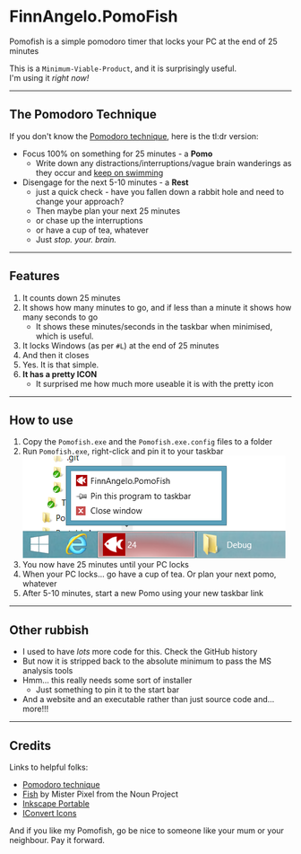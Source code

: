 FinnAngelo.PomoFish
===================

Pomofish is a simple pomodoro timer that locks your PC at the end of 25 minutes

This is a `Minimum-Viable-Product`, and it is surprisingly useful.  
I'm using it _right now!_

----------------------
The Pomodoro Technique
----------------------

If you don't know the [Pomodoro technique](http://pomodorotechnique.com/), here is the tl:dr version:

* Focus 100% on something for 25 minutes - a **Pomo**
    * Write down any distractions/interruptions/vague brain wanderings as they occur and [keep on swimming](https://www.youtube.com/watch?v=0Hkn-LSh7es)
* Disengage for the next 5-10 minutes - a **Rest**
    * just a quick check - have you fallen down a rabbit hole and need to change your approach?
    * Then maybe plan your next 25 minutes
    * or chase up the interruptions
    * or have a cup of tea, whatever
    * Just _stop. your. brain._

--------
Features
--------

01. It counts down 25 minutes
02. It shows how many minutes to go, and if less than a minute it shows how many seconds to go
    * It shows these minutes/seconds in the taskbar when minimised, which is useful.
03. It locks Windows (as per `#L`) at the end of 25 minutes
04. And then it closes
05. Yes. It is that simple.
06. **It has a pretty ICON**
    * It surprised me how much more useable it is with the pretty icon

----------
How to use
----------

01. Copy the `Pomofish.exe` and the `Pomofish.exe.config` files to a folder
02. Run `Pomofish.exe`, right-click and pin it to your taskbar
    ![Pin to toolbar on right-click](Resources/Toolbar.png)
03. You now have 25 minutes until your PC locks
04. When your PC locks... go have a cup of tea. Or plan your next pomo, whatever
05. After 5-10 minutes, start a new Pomo using your new taskbar link

-------------
Other rubbish
-------------

* I used to have _lots_ more code for this. Check the GitHub history
* But now it is stripped back to the absolute minimum to pass the MS analysis tools
* Hmm... this really needs some sort of installer
    * Just something to pin it to the start bar
* And a website and an executable rather than just source code and... more!!!

-------
Credits
-------

Links to helpful folks:

* [Pomodoro technique](http://pomodorotechnique.com/)
* [Fish](https://thenounproject.com/term/fish/35592/) by Mister Pixel from the Noun Project
* [Inkscape Portable]()
* [IConvert Icons](https://iconverticons.com/online/)

And if you like my Pomofish, go be nice to someone like your mum or your neighbour. Pay it forward.
